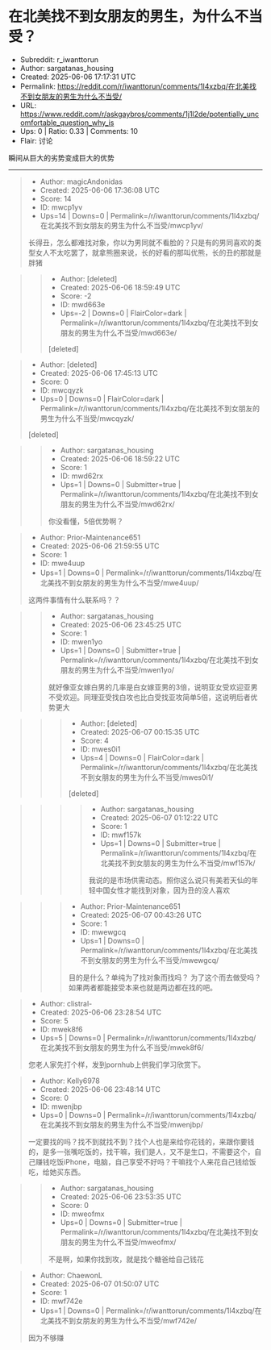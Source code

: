 # 在北美找不到女朋友的男生，为什么不当受？

- Subreddit: r_iwanttorun
- Author: sargatanas_housing
- Created: 2025-06-06 17:17:31 UTC
- Permalink: https://reddit.com/r/iwanttorun/comments/1l4xzbq/在北美找不到女朋友的男生为什么不当受/
- URL: https://www.reddit.com/r/askgaybros/comments/1j1l2de/potentially_uncomfortable_question_why_is
- Ups: 0 | Ratio: 0.33 | Comments: 10
- Flair: 讨论


瞬间从巨大的劣势变成巨大的优势


---

> - Author: magicAndonidas
> - Created: 2025-06-06 17:36:08 UTC
> - Score: 14
> - ID: mwcp1yv
> - Ups=14 | Downs=0 | Permalink=/r/iwanttorun/comments/1l4xzbq/在北美找不到女朋友的男生为什么不当受/mwcp1yv/
>
> 长得丑，怎么都难找对象，你以为男同就不看脸的？只是有的男同喜欢的类型女人不太吃罢了，就拿熊圈来说，长的好看的那叫优熊，长的丑的那就是胖猪

>> - Author: [deleted]
>> - Created: 2025-06-06 18:59:49 UTC
>> - Score: -2
>> - ID: mwd663e
>> - Ups=-2 | Downs=0 | FlairColor=dark | Permalink=/r/iwanttorun/comments/1l4xzbq/在北美找不到女朋友的男生为什么不当受/mwd663e/
>>
>> [deleted]

> - Author: [deleted]
> - Created: 2025-06-06 17:45:13 UTC
> - Score: 0
> - ID: mwcqyzk
> - Ups=0 | Downs=0 | FlairColor=dark | Permalink=/r/iwanttorun/comments/1l4xzbq/在北美找不到女朋友的男生为什么不当受/mwcqyzk/
>
> [deleted]

>> - Author: sargatanas_housing
>> - Created: 2025-06-06 18:59:22 UTC
>> - Score: 1
>> - ID: mwd62rx
>> - Ups=1 | Downs=0 | Submitter=true | Permalink=/r/iwanttorun/comments/1l4xzbq/在北美找不到女朋友的男生为什么不当受/mwd62rx/
>>
>> 你没看懂，5倍优势啊？

> - Author: Prior-Maintenance651
> - Created: 2025-06-06 21:59:55 UTC
> - Score: 1
> - ID: mwe4uup
> - Ups=1 | Downs=0 | Permalink=/r/iwanttorun/comments/1l4xzbq/在北美找不到女朋友的男生为什么不当受/mwe4uup/
>
> 这两件事情有什么联系吗？？

>> - Author: sargatanas_housing
>> - Created: 2025-06-06 23:45:25 UTC
>> - Score: 1
>> - ID: mwen1yo
>> - Ups=1 | Downs=0 | Submitter=true | Permalink=/r/iwanttorun/comments/1l4xzbq/在北美找不到女朋友的男生为什么不当受/mwen1yo/
>>
>> 就好像亚女嫁白男的几率是白女嫁亚男的3倍，说明亚女受欢迎亚男不受欢迎。同理亚受找白攻也比白受找亚攻简单5倍，这说明后者优势更大

>>> - Author: [deleted]
>>> - Created: 2025-06-07 00:15:35 UTC
>>> - Score: 4
>>> - ID: mwes0i1
>>> - Ups=4 | Downs=0 | FlairColor=dark | Permalink=/r/iwanttorun/comments/1l4xzbq/在北美找不到女朋友的男生为什么不当受/mwes0i1/
>>>
>>> [deleted]

>>>> - Author: sargatanas_housing
>>>> - Created: 2025-06-07 01:12:22 UTC
>>>> - Score: 1
>>>> - ID: mwf157k
>>>> - Ups=1 | Downs=0 | Submitter=true | Permalink=/r/iwanttorun/comments/1l4xzbq/在北美找不到女朋友的男生为什么不当受/mwf157k/
>>>>
>>>> 我说的是市场供需动态。照你这么说只有美若天仙的年轻中国女性才能找到对象，因为丑的没人喜欢

>>> - Author: Prior-Maintenance651
>>> - Created: 2025-06-07 00:43:26 UTC
>>> - Score: 1
>>> - ID: mwewgcq
>>> - Ups=1 | Downs=0 | Permalink=/r/iwanttorun/comments/1l4xzbq/在北美找不到女朋友的男生为什么不当受/mwewgcq/
>>>
>>> 目的是什么？单纯为了找对象而找吗？ 为了这个而去做受吗？
>>> 如果两者都能接受本来也就是两边都在找的吧。

> - Author: clistral-
> - Created: 2025-06-06 23:28:54 UTC
> - Score: 5
> - ID: mwek8f6
> - Ups=5 | Downs=0 | Permalink=/r/iwanttorun/comments/1l4xzbq/在北美找不到女朋友的男生为什么不当受/mwek8f6/
>
> 您老人家先打个样，发到pornhub上供我们学习欣赏下。

> - Author: Kelly6978
> - Created: 2025-06-06 23:48:14 UTC
> - Score: 0
> - ID: mwenjbp
> - Ups=0 | Downs=0 | Permalink=/r/iwanttorun/comments/1l4xzbq/在北美找不到女朋友的男生为什么不当受/mwenjbp/
>
> 一定要找的吗？找不到就找不到？找个人也是来给你花钱的，来跟你要钱的，是多一张嘴吃饭的，找干嘛，我们是人，又不是生口，不需要这个，自己赚钱吃饭iPhone，电脑，自己享受不好吗？干嘛找个人来花自己钱给饭吃，给她买东西。

>> - Author: sargatanas_housing
>> - Created: 2025-06-06 23:53:35 UTC
>> - Score: 0
>> - ID: mweofmx
>> - Ups=0 | Downs=0 | Submitter=true | Permalink=/r/iwanttorun/comments/1l4xzbq/在北美找不到女朋友的男生为什么不当受/mweofmx/
>>
>> 不是啊，如果你找到攻，就是找个糖爸给自己钱花

> - Author: ChaewonL
> - Created: 2025-06-07 01:50:07 UTC
> - Score: 1
> - ID: mwf742e
> - Ups=1 | Downs=0 | Permalink=/r/iwanttorun/comments/1l4xzbq/在北美找不到女朋友的男生为什么不当受/mwf742e/
>
> 因为不够赚
